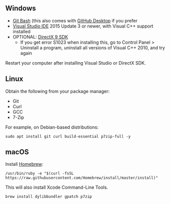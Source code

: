 ## Windows
- [Git Bash](https://git-scm.com/download/win) (this also comes with [GitHub Desktop](https://desktop.github.com/) if you prefer
- [Visual Studio IDE](https://visualstudio.microsoft.com/vs/) 2015 Update 3 or newer, with Visual C++ support installed
- OPTIONAL: [DirectX 9 SDK](https://www.microsoft.com/en-ca/download/details.aspx?id=6812)
  - If you get error S1023 when installing this, go to Control Panel > Uninstall a program, uninstall all versions of Visual C++ 2010, and try again

Restart your computer after installing Visual Studio or DirectX SDK.

## Linux
Obtain the following from your package manager:
- Git
- Curl
- GCC
- 7-Zip

For example, on Debian-based distributions: 
```
sudo apt install git curl build-essential p7zip-full -y
```

## macOS
Install [Homebrew](https://brew.sh/): 
```
/usr/bin/ruby -e "$(curl -fsSL https://raw.githubusercontent.com/Homebrew/install/master/install)"
```
This will also install Xcode Command-Line Tools.

```
brew install dylibbundler gpatch p7zip
```
